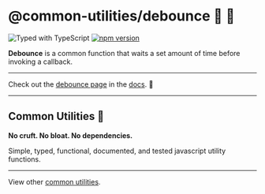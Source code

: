 # @common-utilities/debounce 🧰 🏓

![Typed with TypeScript](https://flat.badgen.net/badge/icon/Typed?icon=typescript&label&labelColor=blue&color=555555)
[![npm version](https://badge.fury.io/js/%40common-utilities%2Fdebounce.svg)](https://badge.fury.io/js/%40common-utilities%2Fdebounce)

**Debounce** is a common function that waits a set amount of time before invoking a callback.

---

Check out the [debounce page](https://www.common-utilities.com/utilities/packages/debounce) in the [docs](https://www.common-utilities.com). 👋 

---

## Common Utilities 🧰

**No cruft. No bloat. No dependencies.**

Simple, typed, functional, documented, and tested javascript utility functions.

---

View other [common utilities](https://github.com/yowainwright/common-utilities).
